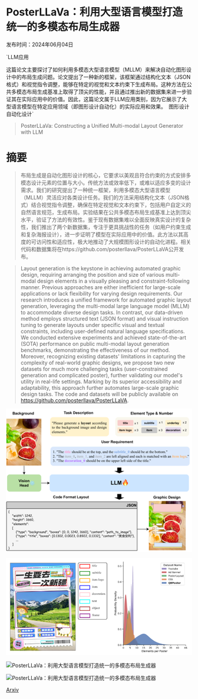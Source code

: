 # PosterLLaVa：利用大型语言模型打造统一的多模态布局生成器

发布时间：2024年06月04日

`LLM应用

这篇论文主要探讨了如何利用多模态大型语言模型（MLLM）来解决自动化图形设计中的布局生成问题。论文提出了一种新的框架，该框架通过结构化文本（JSON格式）和视觉指令调整，能够在特定的视觉和文本约束下生成布局。这种方法在公共多模态布局生成基准上取得了顶尖的性能，并且通过推出新的数据集来进一步验证其在实际应用中的价值。因此，这篇论文属于LLM应用类别，因为它展示了大型语言模型在特定应用领域（即图形设计自动化）的实际应用和效果。` `图形设计` `自动化设计`

> PosterLLaVa: Constructing a Unified Multi-modal Layout Generator with LLM

# 摘要

> 布局生成是自动化图形设计的核心，它要求以美观且符合约束的方式安排多模态设计元素的位置与大小。传统方法或效率低下，或难以适应多变的设计需求。我们的研究提出了一种统一框架，利用多模态大型语言模型（MLLM）灵活应对各类设计任务。我们的方法采用结构化文本（JSON格式）结合视觉指令调整，确保在特定视觉和文本约束下，包括用户自定义的自然语言规范，生成布局。实验结果在公共多模态布局生成基准上达到顶尖水平，验证了方法的有效性。鉴于现有数据集难以全面反映真实设计的复杂性，我们推出了两个新数据集，专注于更具挑战性的任务（如用户约束生成和复杂海报设计），进一步证明了模型在实际应用中的价值。此方法以其高度的可访问性和适应性，极大地推动了大规模图形设计的自动化进程。相关代码和数据集将在https://github.com/posterllava/PosterLLaVA公开发布。

> Layout generation is the keystone in achieving automated graphic design, requiring arranging the position and size of various multi-modal design elements in a visually pleasing and constraint-following manner. Previous approaches are either inefficient for large-scale applications or lack flexibility for varying design requirements. Our research introduces a unified framework for automated graphic layout generation, leveraging the multi-modal large language model (MLLM) to accommodate diverse design tasks. In contrast, our data-driven method employs structured text (JSON format) and visual instruction tuning to generate layouts under specific visual and textual constraints, including user-defined natural language specifications. We conducted extensive experiments and achieved state-of-the-art (SOTA) performance on public multi-modal layout generation benchmarks, demonstrating the effectiveness of our method. Moreover, recognizing existing datasets' limitations in capturing the complexity of real-world graphic designs, we propose two new datasets for much more challenging tasks (user-constrained generation and complicated poster), further validating our model's utility in real-life settings. Marking by its superior accessibility and adaptability, this approach further automates large-scale graphic design tasks. The code and datasets will be publicly available on https://github.com/posterllava/PosterLLaVA.

![PosterLLaVa：利用大型语言模型打造统一的多模态布局生成器](../../../paper_images/2406.02884/x1.png)

![PosterLLaVa：利用大型语言模型打造统一的多模态布局生成器](../../../paper_images/2406.02884/x2.png)

![PosterLLaVa：利用大型语言模型打造统一的多模态布局生成器](../../../paper_images/2406.02884/x3.png)

![PosterLLaVa：利用大型语言模型打造统一的多模态布局生成器](../../../paper_images/2406.02884/x4.png)

[Arxiv](https://arxiv.org/abs/2406.02884)